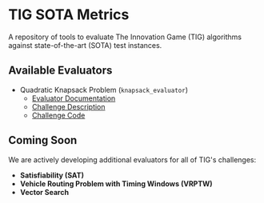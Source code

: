 # TIG SOTA Metrics

A repository of tools to evaluate The Innovation Game (TIG) algorithms against state-of-the-art (SOTA) test instances.

## Available Evaluators

* Quadratic Knapsack Problem (`knapsack_evaluator`)
  * [Evaluator Documentation](./knapsack_evaluator/README.md)
  * [Challenge Description](https://tig.foundation/challenges/knapsack)
  * [Challenge Code](https://github.com/tig-foundation/tig-monorepo/blob/main/tig-challenges/src/knapsack.rs)

## Coming Soon

We are actively developing additional evaluators for all of TIG's challenges:

- **Satisfiability (SAT)**
- **Vehicle Routing Problem with Timing Windows (VRPTW)**
- **Vector Search**